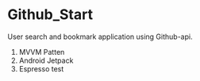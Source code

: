 # Github_Start

User search and bookmark application using Github-api.

1. MVVM Patten
2. Android Jetpack
3. Espresso test
